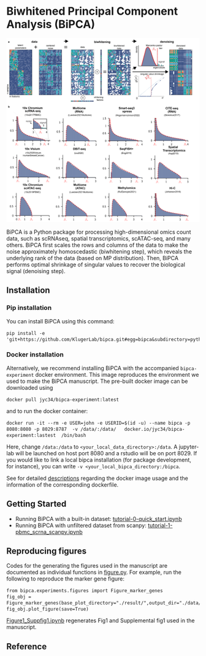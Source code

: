 # Biwhitened Principal Component Analysis (BiPCA) # 
![](python/tutorials/Figure1.png)

BiPCA is a Python package for processing high-dimensional omics count data, such as scRNAseq, spatial transcriptomics, scATAC-seq, and many others. 
BiPCA first scales the rows and columns of the data to make the noise approximately homoscedastic (biwhitening step), which reveals the underlying rank of the data (based on MP distribution). Then, BiPCA performs optimal shrinkage of singular values to recover the biological signal (denoising step). 

## Installation ##

### Pip installation ###
You can install BiPCA using this command:
```
pip install -e 'git+https://github.com/KlugerLab/bipca.git#egg=bipca&subdirectory=python'
```

### Docker installation ###
Alternatively, we recommend installing BiPCA with the accompanied ```bipca-experiment``` docker environment. This image reproduces the environment we used to make the BiPCA manuscript. The pre-built docker image can be downloaded using 

```
docker pull jyc34/bipca-experiment:latest
```

and to run the docker container:

```
docker run -it --rm -e USER=john -e USERID=$(id -u) --name bipca -p 8080:8080 -p 8029:8787  -v /data/:/data/   docker.io/jyc34/bipca-experiment:lastest  /bin/bash
```

Here, change ```/data:/data``` to ```<your_local_data_directory>:/data```. A jupyter-lab will be launched on host port 8080 and a rstudio will be on port 8029. If you would like to link a local bipca installation (for package development, for instance), you can write ```-v <your_local_bipca_directory:/bipca```.

See for detailed [descriptions](https://github.com/KlugerLab/bipca-experiment) regarding the docker image usage and the information of the corresponding dockerfile.


## Getting Started ##

- Running BiPCA with a built-in dataset: [tutorial-0-quick_start.ipynb](python/tutorials/tutorial-0-quick_start.ipynb)
- Running BiPCA with unfiltered dataset from scanpy: [tutorial-1-pbmc_scrna_scanpy.ipynb](python/tutorials/tutorial-1-pbmc_scrna_scanpy.ipynb)

## Reproducing figures ##

Codes for the generating the figures used in the manuscript are documented as individual functions in [figure.py](python/bipca/experiments/figures/figures.py). For example, run the following to reproduce the marker gene figure:

```
from bipca.experiments.figures import Figure_marker_genes
fig_obj = Figure_marker_genes(base_plot_directory="./result/",output_dir="./data/",formatstr="png")
fig_obj.plot_figure(save=True)
```
[Figure1_Suppfig1.ipynb](python/bipca/experiments/figures/Figure1_Suppfig1.ipynb) regenerates Fig1 and Supplemental fig1 used in the manuscript.

## Reference ##
